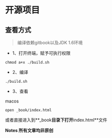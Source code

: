 # 开源项目

## 查看方式

> 编译依赖gitbook以及JDK 1.6环境

* 1、打开终端，赋予可执行权限

```
chmod a+x ./build.sh
```

* 2、编译

```
./build.sh
```

* 3、查看

macos

```
open _book/index.html
```

或者直接进入到**_book**目录下打开**index.html**文件


**Notes 所有文章均非原创**


